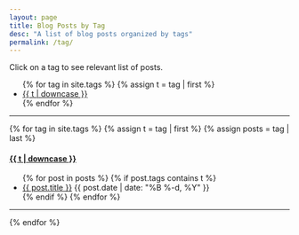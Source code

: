 ```yaml
---
layout: page
title: Blog Posts by Tag
desc: "A list of blog posts organized by tags"
permalink: /tag/
---
```


Click on a tag to see relevant list of posts.

<ul class="tags">
{% for tag in site.tags %}
  {% assign t = tag | first %}
  <li><a href="/tag/#{{t | downcase | replace:" ","-" }}">{{ t | downcase }}</a></li>
{% endfor %}
</ul>

---

{% for tag in site.tags %}
  {% assign t = tag | first %}
  {% assign posts = tag | last %}

<h4><a name="{{t | downcase | replace:" ","-" }}"></a><a class="internal" href="/tag/#{{t | downcase | replace:" ","-" }}">{{ t | downcase }}</a></h4>
<ul>
{% for post in posts %}
  {% if post.tags contains t %}
  <li>
    <a href="{{ post.url }}">{{ post.title }}</a>
    <span class="date">{{ post.date | date: "%B %-d, %Y"  }}</span>
  </li>
  {% endif %}
{% endfor %}
</ul>

---

{% endfor %}